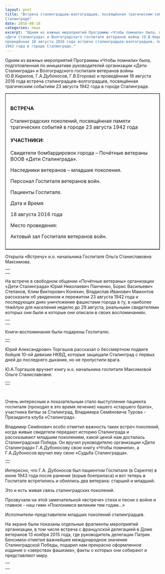 ```yaml
---
layout: post
title: "Встреча сталинградцев-волгоградцев, посвящённая трагическим событиям 23 августа 1942 года в городе
Сталинграде"
date: 2016-08-18
categories: news
excerpt: "Одним из важных мероприятий Программы «Чтобы помнили» была, подготовленная по инициативе руководителей организации
«Дети Сталинграда» и Волгоградского госпиталя ветеранов войны (О.В.Кирилов, Г.А.Дубоносов, Г.В.Егорова) и
проведённая 18 августа 2016 года встреча сталинградцев-волгоградцев, посвящённая трагическим событиям 23 августа
1942 года в городе Сталинграде."
---
```


<p>Одним из важных мероприятий Программы «Чтобы помнили» была, подготовленная по инициативе руководителей организации
	«Дети Сталинграда» и Волгоградского госпиталя ветеранов войны (О.В.Кирилов, Г.А.Дубоносов, Г.В.Егорова) и
	проведённая 18 августа 2016 года встреча сталинградцев-волгоградцев, посвящённая трагическим событиям 23 августа
	1942 года в городе Сталинграде.</p>
<table border="1" width="640px" style="margin: 0 auto">
	<tr>
		<td style="padding: 15px">
			<h4 class="center">ВСТРЕЧА</h4>
			<p>Сталинградских поколений, посвящённая памяти трагических событий в городе 23 августа 1942 года</p>
			<h4 class="center">УЧАСТНИКИ:</h4>
			<p>Свидетели бомбардировок города – Почётные ветераны ВООВ «Дети Сталинграда».</p>
			<p>Наследники ветеранов – младшие поколения.</p>
			<p>Персонал Госпиталя ветеранов войн.</p>
			<p>Пациенты Госпиталя.</p>
			<p>Дата и Время</p>
			<p>18 августа 2016 года</p>
			<p>Место проведения:</p>
			<p>Актовый зал Госпиталя ветеранов войн.</p>
		</td>
	</tr>
</table>
<p>Открыла «Встречу» и.о. начальника Госпиталя Ольга Станиславовна Максимова.</p>
<table class="photo_case">
	<tr>
		<td><a href="/img/26.10.2016/32.jpg" target="_blank"><img class="photo" src="/img/26.10.2016/32_prev.jpg"
					alt=""></a></td>
	</tr>
	<tr>
		<td><a href="/img/26.10.2016/33.jpg" target="_blank"><img class="photo" src="/img/26.10.2016/33_prev.jpg"
					alt=""></a></td>
	</tr>
</table>
<p>На встрече в свободном общении «Почётные ветераны» организации «Дети Сталинграда» Юрий Николаевич Панченко, Борис
	Васильевич Степанов, Клим Викторович Коняхин, Владислав Иванович Мамонтов рассказали об увиденном и пережитом 23
	августа 1942 года и последующих днях уничтожение фашистами города в ту, в наиболее тяжёлую для населения неделю до
	29 августа, реальными свидетелями которых они были и которые они описали в своих воспоминаниях.</p>
<table class="photo_case">
	<tr>
		<td><a href="/img/26.10.2016/34.jpg" target="_blank"><img class="photo" src="/img/26.10.2016/34_prev.jpg"
					alt=""></a></td>
	</tr>
	<tr>
		<td><a href="/img/26.10.2016/35.jpg" target="_blank"><img class="photo" src="/img/26.10.2016/35_prev.jpg"
					alt=""></a></td>
	</tr>
</table>
<p>Книги-воспоминания были подарены Госпиталю.</p>
<table class="photo_case">
	<tr>
		<td><a href="/img/26.10.2016/36.jpg" target="_blank"><img class="photo" src="/img/26.10.2016/36_prev.jpg"
					alt=""></a></td>
	</tr>
</table>
<p>Юрий Александрович Торгашов рассказал о бессмертном подвиге бойцов 10-ой дивизии НКВД, которые защищали Сталинград с
	первых дней до последнего дыхания, но не пропустили врага.</p>
<p>Ю.А.Торгашов вручает книгу и.о. начальника госпиталя Максимовой Ольге Станиславовне.</p>
<table class="photo_case">
	<tr>
		<td><a href="/img/26.10.2016/37.jpg" target="_blank"><img class="photo" src="/img/26.10.2016/37_prev.jpg"
					alt=""></a></td>
	</tr>
</table>
<br>
<p>Очень интересным и показательным стало выступление пациента госпиталя (проходил в это время лечение) нашего «старшего
	брата», участника битвы за Сталинград, Владимира Семёновича Турова - Президента клуба «Сталинград».</p>
<p>Владимир Семёнович особо отметил важность таких встреч поколений, когда живые свидетели передают историю Сталинграда
	и рассказывают младшим поколениям, какой ценой нам досталась Сталинградская Победа. Он вручил руководителю
	организации «Дети Сталинграда» Г.А.Дубоносову свою книгу «Чтобы помнили», а Г.А.Дубоносов вручил ему свою «Судьба
	Сталинградца».</p>
<table class="photo_case">
	<tr>
		<td><a href="/img/26.10.2016/38.jpg" target="_blank"><img class="photo" src="/img/26.10.2016/38_prev.jpg"
					alt=""></a></td>
	</tr>
</table>
<p>Интересно, что Г.А. Дубоносов был пациентом Госпиталя (в Сарепте) в июне 1943 года после ранения (взрыв боеприпаса) и
	вот теперь в Госпитале встретились и обнялись два ветерана: старший и младший.</p>
<p>Это и есть живая связь сталинградских поколений.</p>
<p>Прозвучали на этой замечательной «встрече» стихи и песни о войне и главное - наш гимн «Поклонимся великим тем
	годам...»</p>
<p>Исполнители-представители младших поколений сталинградцев.</p>
<p>На экране были показаны отдельные фрагменты мероприятий организации, в том числе встреча с французской делегацией в
	Доме ветеранов 13 ноября 2015 года, где руководитель делегации Патрик Бенсимон отметил важнейшее международное
	значение Сталинградской Победы, подарил нам прекрасно оформленное издание о «зверствах фашизма», факты о которых они
	собирают и представляют миру.</p>
<table class="photo_case">
	<tr>
		<td><a href="/img/26.10.2016/39.jpg" target="_blank"><img class="photo" src="/img/26.10.2016/39_prev.jpg"
					alt=""></a></td>
	</tr>
	<tr>
		<td><a href="/img/26.10.2016/40.jpg" target="_blank"><img class="photo" src="/img/26.10.2016/40_prev.jpg"
					alt=""></a></td>
	</tr>
	<tr>
		<td><a href="/img/26.10.2016/41.jpg" target="_blank"><img class="photo" src="/img/26.10.2016/41_prev.jpg"
					alt=""></a></td>
	</tr>
</table>